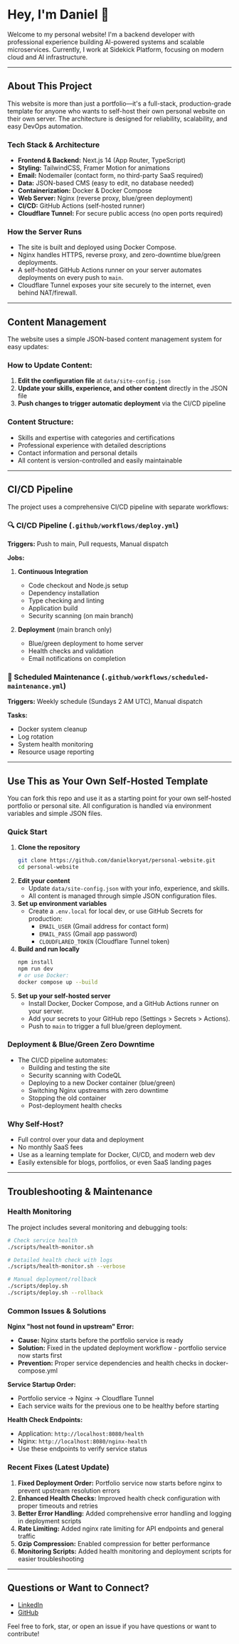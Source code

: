 # Hey, I'm Daniel 👋

Welcome to my personal website! I'm a backend developer with professional experience building AI-powered systems and scalable microservices. Currently, I work at Sidekick Platform, focusing on modern cloud and AI infrastructure.

---

## About This Project

This website is more than just a portfolio—it's a full-stack, production-grade template for anyone who wants to self-host their own personal website on their own server. The architecture is designed for reliability, scalability, and easy DevOps automation.

### Tech Stack & Architecture

- **Frontend & Backend:** Next.js 14 (App Router, TypeScript)
- **Styling:** TailwindCSS, Framer Motion for animations
- **Email:** Nodemailer (contact form, no third-party SaaS required)
- **Data:** JSON-based CMS (easy to edit, no database needed)
- **Containerization:** Docker & Docker Compose
- **Web Server:** Nginx (reverse proxy, blue/green deployment)
- **CI/CD:** GitHub Actions (self-hosted runner)
- **Cloudflare Tunnel:** For secure public access (no open ports required)

### How the Server Runs

- The site is built and deployed using Docker Compose.
- Nginx handles HTTPS, reverse proxy, and zero-downtime blue/green deployments.
- A self-hosted GitHub Actions runner on your server automates deployments on every push to `main`.
- Cloudflare Tunnel exposes your site securely to the internet, even behind NAT/firewall.

---

## Content Management

The website uses a simple JSON-based content management system for easy updates:

### How to Update Content:
1. **Edit the configuration file** at `data/site-config.json`
2. **Update your skills, experience, and other content** directly in the JSON file
3. **Push changes to trigger automatic deployment** via the CI/CD pipeline

### Content Structure:
- Skills and expertise with categories and certifications
- Professional experience with detailed descriptions
- Contact information and personal details
- All content is version-controlled and easily maintainable

---

## CI/CD Pipeline

The project uses a comprehensive CI/CD pipeline with separate workflows:

### 🔍 CI/CD Pipeline (`.github/workflows/deploy.yml`)
**Triggers:** Push to main, Pull requests, Manual dispatch

**Jobs:**
1. **Continuous Integration**
   - Code checkout and Node.js setup
   - Dependency installation
   - Type checking and linting
   - Application build
   - Security scanning (on main branch)

2. **Deployment** (main branch only)
   - Blue/green deployment to home server
   - Health checks and validation
   - Email notifications on completion

### 🔧 Scheduled Maintenance (`.github/workflows/scheduled-maintenance.yml`)
**Triggers:** Weekly schedule (Sundays 2 AM UTC), Manual dispatch

**Tasks:**
- Docker system cleanup
- Log rotation
- System health monitoring
- Resource usage reporting

---

## Use This as Your Own Self-Hosted Template

You can fork this repo and use it as a starting point for your own self-hosted portfolio or personal site. All configuration is handled via environment variables and simple JSON files.

### Quick Start

1. **Clone the repository**
   ```bash
   git clone https://github.com/danielkoryat/personal-website.git
   cd personal-website
   ```
2. **Edit your content**
   - Update `data/site-config.json` with your info, experience, and skills.
   - All content is managed through simple JSON configuration files.
3. **Set up environment variables**
   - Create a `.env.local` for local dev, or use GitHub Secrets for production:
     - `EMAIL_USER` (Gmail address for contact form)
     - `EMAIL_PASS` (Gmail app password)
     - `CLOUDFLARED_TOKEN` (Cloudflare Tunnel token)
4. **Build and run locally**
   ```bash
   npm install
   npm run dev
   # or use Docker:
   docker compose up --build
   ```
5. **Set up your self-hosted server**
   - Install Docker, Docker Compose, and a GitHub Actions runner on your server.
   - Add your secrets to your GitHub repo (Settings > Secrets > Actions).
   - Push to `main` to trigger a full blue/green deployment.

### Deployment & Blue/Green Zero Downtime

- The CI/CD pipeline automates:
  - Building and testing the site
  - Security scanning with CodeQL
  - Deploying to a new Docker container (blue/green)
  - Switching Nginx upstreams with zero downtime
  - Stopping the old container
  - Post-deployment health checks

### Why Self-Host?

- Full control over your data and deployment
- No monthly SaaS fees
- Use as a learning template for Docker, CI/CD, and modern web dev
- Easily extensible for blogs, portfolios, or even SaaS landing pages

---

## Troubleshooting & Maintenance

### Health Monitoring

The project includes several monitoring and debugging tools:

```bash
# Check service health
./scripts/health-monitor.sh

# Detailed health check with logs
./scripts/health-monitor.sh --verbose

# Manual deployment/rollback
./scripts/deploy.sh
./scripts/deploy.sh --rollback
```

### Common Issues & Solutions

**Nginx "host not found in upstream" Error:**
- **Cause:** Nginx starts before the portfolio service is ready
- **Solution:** Fixed in the updated deployment workflow - portfolio service now starts first
- **Prevention:** Proper service dependencies and health checks in docker-compose.yml

**Service Startup Order:**
- Portfolio service → Nginx → Cloudflare Tunnel
- Each service waits for the previous one to be healthy before starting

**Health Check Endpoints:**
- Application: `http://localhost:8080/health`
- Nginx: `http://localhost:8080/nginx-health`
- Use these endpoints to verify service status

### Recent Fixes (Latest Update)

1. **Fixed Deployment Order:** Portfolio service now starts before nginx to prevent upstream resolution errors
2. **Enhanced Health Checks:** Improved health check configuration with proper timeouts and retries
3. **Better Error Handling:** Added comprehensive error handling and logging in deployment scripts
4. **Rate Limiting:** Added nginx rate limiting for API endpoints and general traffic
5. **Gzip Compression:** Enabled compression for better performance
6. **Monitoring Scripts:** Added health monitoring and deployment scripts for easier troubleshooting

---

## Questions or Want to Connect?

- [LinkedIn](https://www.linkedin.com/in/daniel-koryat)
- [GitHub](https://github.com/danielkoryat)

Feel free to fork, star, or open an issue if you have questions or want to contribute! 